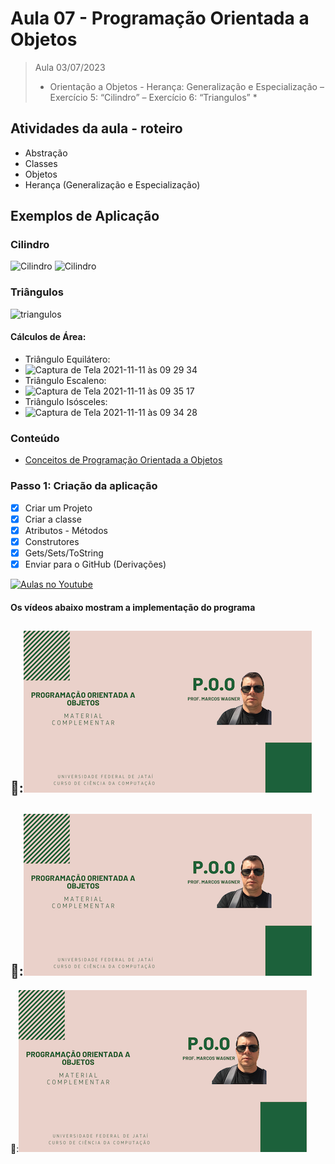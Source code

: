 # Aula 07 - Programação Orientada a Objetos

> Aula 03/07/2023
> 
>  * Orientação a Objetos - Herança: Generalização e Especialização – Exercício 5:  “Cilindro” – Exercício 6: “Triangulos” *

## Atividades da aula - roteiro
- Abstração
- Classes
- Objetos
- Herança (Generalização e Especialização)

## Exemplos de Aplicação 
### Cilindro
![Cilindro](https://user-images.githubusercontent.com/81576640/138143190-45abc6bc-80b6-4323-8779-efd8b4d97097.png)
![Cilindro](https://user-images.githubusercontent.com/81576640/138143194-8bbfb418-82dc-4fe7-8ab2-c81ab5044569.png)


### Triângulos
![triangulos](https://user-images.githubusercontent.com/81576640/138143479-576449ac-ff90-4f90-ad7d-09baf22996c1.jpg)

#### Cálculos de Área:
- Triângulo Equilátero:
- ![Captura de Tela 2021-11-11 às 09 29 34](https://user-images.githubusercontent.com/81576640/141298385-5b9046e2-1ee0-4241-a404-02d17ba3c437.png)
- Triângulo Escaleno:
- ![Captura de Tela 2021-11-11 às 09 35 17](https://user-images.githubusercontent.com/81576640/141299049-ddbbbc65-f493-4d71-a0c2-531639d02388.png)
- Triângulo Isósceles:
- ![Captura de Tela 2021-11-11 às 09 34 28](https://user-images.githubusercontent.com/81576640/141299053-7e2184d1-adbe-4c06-854b-5f647e5c9923.png)




### Conteúdo
- [Conceitos de Programação Orientada a Objetos](Conteudo_POO.pdf)


### Passo 1: Criação da aplicação
- [x]  Criar um Projeto
- [x]  Criar a classe 
- [x]  Atributos - Métodos
- [x]  Construtores
- [x]  Gets/Sets/ToString
- [x]  Enviar para o GitHub (Derivações) 

[![Aulas no Youtube](https://github.com/marcoswagner-commits/gestao_obras_aula_daw/blob/cb3e2ea9547f9ddc831277f07919c3e78451eb92/yt-icon.png)](https://www.youtube.com/channel/UCfO-aJxKLqau0TnL0AfNAvA)

####  Os vídeos abaixo mostram a implementação do programa

🥇:[![material complementar aula07](Capa_Videos_POO.png)](https://youtu.be/gt8RR3Q1m_M)
-
🥈:[![material complementar aula06](Capa_Videos_POO.png)](https://youtu.be/J-AIVKFC560)
-
🥉:[![material complementar aula06](Capa_Videos_POO.png)](https://youtu.be/bJkSzYqCbtI)

